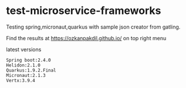 # test-microservice-frameworks

Testing spring,micronaut,quarkus with sample json creator from gatling.

Find the results at https://ozkanpakdil.github.io/ on top right menu

latest versions
```
Spring boot:2.4.0
Helidon:2.1.0
Quarkus:1.9.2.Final
Micronaut:2.1.3
Vertx:3.9.4
```
